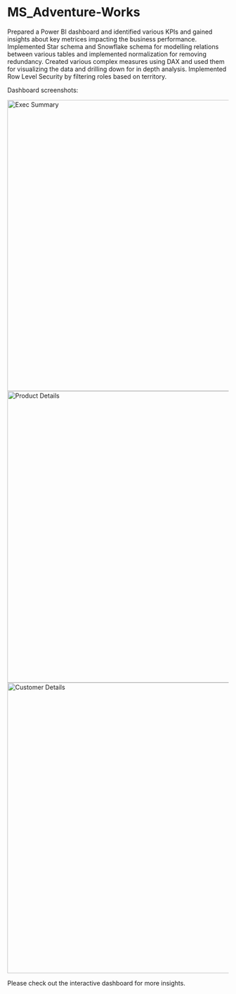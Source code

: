 # MS_Adventure-Works

Prepared a Power BI dashboard and identified various KPIs and gained insights about key metrices impacting the business performance. Implemented Star schema and Snowflake schema for modelling relations between various tables and implemented normalization for removing redundancy. Created various complex measures using DAX and used them for visualizing the data and drilling down for in depth analysis. Implemented Row Level Security by filtering roles based on territory.

Dashboard screenshots:

<img width="663" alt="Exec Summary" src="https://user-images.githubusercontent.com/79993232/233290386-39c3f8f2-e77e-4431-9c19-fec169114d71.png">

<img width="664" alt="Product Details" src="https://user-images.githubusercontent.com/79993232/233290419-9be97227-edfd-4233-a52b-a5c2eaa4270a.png">

<img width="662" alt="Customer Details" src="https://user-images.githubusercontent.com/79993232/233290458-08322628-b0ee-4745-ae6c-82e0036193f6.png">

Please check out the interactive dashboard for more insights.
